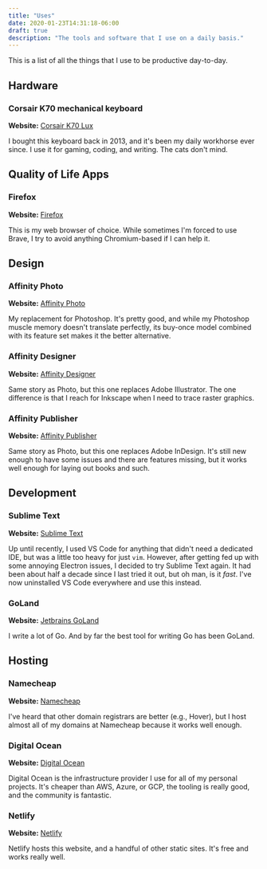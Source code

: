 ```yaml
---
title: "Uses"
date: 2020-01-23T14:31:18-06:00
draft: true
description: "The tools and software that I use on a daily basis."
---
```


This is a list of all the things that I use to be productive day-to-day.

## Hardware

### Corsair K70 mechanical keyboard

**Website:** [Corsair K70 Lux](https://www.corsair.com/us/en/Categories/Products/Gaming-Keyboards/Mechanical-Gaming-Keyboards/k70-lux-config-na/p/CH-9101020-NA)

I bought this keyboard back in 2013, and it's been my daily workhorse ever since. I use it for gaming, coding, and writing.
The cats don't mind.

## Quality of Life Apps

### Firefox

**Website:** [Firefox](https://www.firefox.com/)

This is my web browser of choice. While sometimes I'm forced to use Brave, I try to avoid anything
Chromium-based if I can help it.

## Design

### Affinity Photo

**Website:** [Affinity Photo](https://affinity.serif.com/photo/)

My replacement for Photoshop. It's pretty good, and while my Photoshop muscle memory doesn't translate
perfectly, its buy-once model combined with its feature set makes it the better alternative.

### Affinity Designer

**Website:** [Affinity Designer](https://affinity.serif.com/designer/)

Same story as Photo, but this one replaces Adobe Illustrator. The one difference is that I reach for
Inkscape when I need to trace raster graphics.

### Affinity Publisher

**Website:** [Affinity Publisher](https://affinity.serif.com/publisher/)

Same story as Photo, but this one replaces Adobe InDesign. It's still new enough to have some issues and
there are features missing, but it works well enough for laying out books and such.

## Development

### Sublime Text

**Website:** [Sublime Text](https://www.sublimetext.com/)

Up until recently, I used VS Code for anything that didn't need a dedicated IDE, but was a little too
heavy for just `vim`. However, after getting fed up with some annoying Electron issues, I decided to
try Sublime Text again. It had been about half a decade since I last tried it out, but oh man, is it
_fast_. I've now uninstalled VS Code everywhere and use this instead.

### GoLand

**Website:** [Jetbrains GoLand](https://www.jetbrains.com/go/)

I write a lot of Go. And by far the best tool for writing Go has been GoLand.

## Hosting

### Namecheap

**Website:** [Namecheap](https://www.namecheap.com/)

I've heard that other domain registrars are better (e.g., Hover), but I host almost all of my domains
at Namecheap because it works well enough.

### Digital Ocean

**Website:** [Digital Ocean](https://www.digitalocean.com/)

Digital Ocean is the infrastructure provider I use for all of my personal projects. It's cheaper than
AWS, Azure, or GCP, the tooling is really good, and the community is fantastic.

### Netlify

**Website:** [Netlify](https://www.netlify.com/)

Netlify hosts this website, and a handful of other static sites. It's free and works really well.
